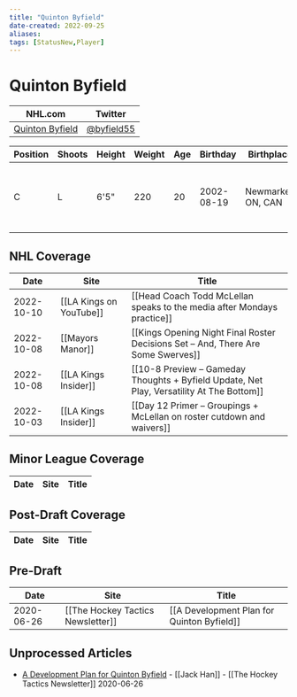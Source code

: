 ```yaml
---
title: "Quinton Byfield"
date-created: 2022-09-25
aliases: 
tags: [StatusNew,Player]
---
```


# Quinton Byfield

NHL.com | Twitter
-|-
[Quinton Byfield](https://www.nhl.com/player/quinton-byfield-8482124) | [@byfield55](https://twitter.com/byfield55)

Position | Shoots | Height | Weight | Age | Birthday | Birthplace | Draft
-|-|-|-|-|-|-|-
 C | L | 6'5" | 220 | 20 | 2002-08-19 | Newmarket, ON, CAN | 2020 LAK, 1st rd, 2nd pk (2nd overall)


## NHL  Coverage
Date | Site |  Title
---|---|---
2022-10-10 | [[LA Kings on YouTube]] | [[Head Coach Todd McLellan speaks to the media after Mondays practice]]
2022-10-08 | [[Mayors Manor]] | [[Kings Opening Night Final Roster Decisions Set – And, There Are Some Swerves]]
2022-10-08 | [[LA Kings Insider]] | [[10-8 Preview – Gameday Thoughts + Byfield Update, Net Play, Versatility At The Bottom]]
2022-10-03 | [[LA Kings Insider]] | [[Day 12 Primer – Groupings + McLellan on roster cutdown and waivers]]


## Minor League Coverage
Date | Site |  Title
---|---|---


## Post-Draft Coverage
Date | Site |  Title
---|---|---


## Pre-Draft
Date | Site |  Title
---|---|---
2020-06-26 | [[The Hockey Tactics Newsletter]] | [[A Development Plan for Quinton Byfield]]


## Unprocessed Articles
- [A Development Plan for Quinton Byfield](https://jhanhky.substack.com/p/a-development-plan-for-quinton-byfield?s=r) - [[Jack Han]] - [[The Hockey Tactics Newsletter]] 2020-06-26

